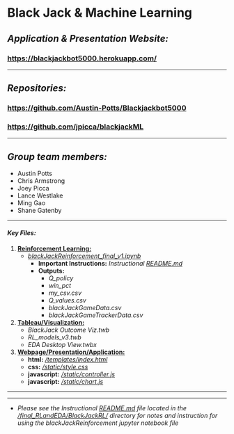 # **Black Jack & Machine Learning**
## *Application & Presentation Website:*
### https://blackjackbot5000.herokuapp.com/
-----------------------------------------------------

##  *Repositories:*
### https://github.com/Austin-Potts/Blackjackbot5000
### https://github.com/jpicca/blackjackML

----

## *Group team members:*
* Austin Potts
* Chris Armstrong
* Joey Picca
* Lance Westlake
* Ming Gao
* Shane Gatenby

----

#### *Key Files:*
1) [**Reinforcement Learning:**](https://github.com/Austin-Potts/Blackjackbot5000/tree/master/final_RLandEDA/BlackJackRL)
    * [*blackJackReinforcement_final_v1.ipynb*](https://github.com/Austin-Potts/Blackjackbot5000/blob/master/final_RLandEDA/BlackJackRL/blackJackReinforcement_final_v1.ipynb)
        *  **Important Instructions:** *Instructional* [*README.md*](https://github.com/Austin-Potts/Blackjackbot5000/tree/master/final_RLandEDA/BlackJackRL/README.md)
        * **Outputs:**
            * *Q_policy*
            * *win_pct*
            * *my_csv.csv*
            * *Q_values.csv*
            * *blackJackGameData.csv*
            * *blackJackGameTrackerData.csv*
2) [**Tableau/Visualization:**](https://github.com/Austin-Potts/Blackjackbot5000/tree/master/final_RLandEDA/TableauVizzes)
    * *BlackJack Outcome Viz.twb*
    * *RL_models_v3.twb*
    * *EDA Desktop View.twbx*
3) [**Webpage/Presentation/Application:**](https://blackjackbot5000.herokuapp.com/)
    * **html:** [*/templates/index.html*](https://github.com/Austin-Potts/Blackjackbot5000/blob/master/templates/index.html)
    * **css:** [*/static/style.css*](https://github.com/Austin-Potts/Blackjackbot5000/blob/master/static/style.css)
    * **javascript:** [*/static/controller.js*](https://github.com/Austin-Potts/Blackjackbot5000/blob/master/static/controller.js)
    * **javascript:** [*/static/chart.js*](https://github.com/Austin-Potts/Blackjackbot5000/blob/master/static/chart.js)

----

----
* *Please see the Instructional [README.md](https://github.com/Austin-Potts/Blackjackbot5000/tree/master/final_RLandEDA/BlackJackRL/README.md) file located in the [/final_RLandEDA/BlackJackRL/](https://github.com/Austin-Potts/Blackjackbot5000/tree/master/final_RLandEDA/BlackJackRL) directory for notes and instruction for using the blackJackReinforcement jupyter notebook file*
